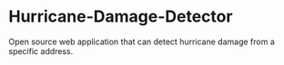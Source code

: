 # Hurricane-Damage-Detector
Open source web application that can detect hurricane damage from a specific address. 
